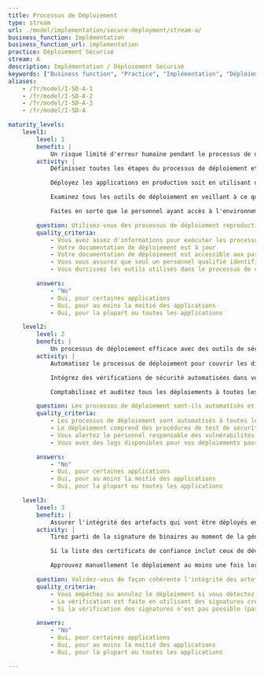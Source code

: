 ```yaml
---
title: Processus de Déploiement
type: stream
url: ./model/implementation/secure-deployment/stream-a/
business_function: Implémentation
business_function_url: implementation
practice: Déploiement Sécurisé
stream: A
description: Implémentation / Déploiement Sécurisé
keywords: ["Business function", "Practice", "Implémentation", "Déploiement Sécurisé"]
aliases:
    - /fr/model/I-SD-A-1
    - /fr/model/I-SD-A-2
    - /fr/model/I-SD-A-3
    - /fr/model/I-SD-A

maturity_levels:
    level1:
        level: 1
        benefit: |
            Un risque limité d'erreur humaine pendant le processus de déploiement minimisant les problèmes de sécurité
        activity: |
            Définissez toutes les étapes du processus de déploiement et découpez-le en un ensemble d'instructions claires devant être suivies soit par une personne, soit par un outillage automatisé. La définition du processus de déploiement devrait porter sur l'ensemble du processus de bout en bout afin qu'il puisse être suivi de façon cohérente à chaque fois et produise le même résultat. La définition est stockée de façon centralisée et est accessible à tout le personnel concerné. Ne stockez pas ou ne distribuez pas de multiples copies, certaines pouvant devenir obsolètes.

            Déployez les applications en production soit en utilisant un processus automatisé, soit manuellement par un personnel autre que les développeurs. Assurez-vous que les développeurs n'ont pas besoin d'un accès direct à l'environnement de production pour le déploiement d'applications.

            Examinez tous les outils de déploiement en veillant à ce qu'ils soient activement maintenus par les vendeurs et à jour avec les derniers correctifs de sécurité. Durcissez la configuration de chaque outil pour qu'il soit aligné avec les conseils des fournisseurs et avec les bonnes pratiques de l'industrie. Étant donné que la plupart de ces outils nécessitent un accès à l'environnement de production, leur sécurité est extrêmement critique. Assurez l'intégrité des outils eux-mêmes et des flux de travail qu'ils suivent, et configurez des règles d'accès à ces outils selon le principe des moindres privilèges.

            Faites en sorte que le personnel ayant accès à l'environnement de production reçoive un minimum de formation ou de certification pour garantir leurs compétences en la matière.

        question: Utilisez-vous des processus de déploiement reproductibles?
        quality_criteria:
            - Vous avez assez d'informations pour exécuter les processus de déploiement
            - Votre documentation de déploiement est à jour
            - Votre documentation de déploiement est accessible aux parties prenantes concernées
            - Vous vous assurez que seul un personnel qualifié identifié peut déclencher un déploiement
            - Vous durcissez les outils utilisés dans le processus de déploiement

        answers:
            - "No"
            - Oui, pour certaines applications
            - Oui, pour au moins la moitié des applications
            - Oui, pour la plupart ou toutes les applications

    level2:
        level: 2
        benefit: |
            Un processus de déploiement efficace avec des outils de sécurité intégrés
        activity: |
            Automatisez le processus de déploiement pour couvrir les différentes étapes, de sorte qu'aucune étape de configuration manuelle n'est nécessaire et que le risque d'erreur humaine isolée est éliminé. Assurez-vous et vérifiez que le déploiement est cohérent à travers toutes les étapes.

            Intégrez des vérifications de sécurité automatisées dans votre processus de déploiement, par ex. en utilisant des outils de test de sécurité d'analyse dynamique (DAST) et d'analyse de vulnérabilité. Vérifiez également l'intégrité des artefacts déployés là où cela a du sens. Enregistrez les résultats de ces tests de manière centralisée et prenez toutes les actions nécessaires. Assurez-vous que, dans le cas où des défauts seraient détectés, le personnel concerné est informé automatiquement. Dans le cas où des problèmes dépassant le niveau critique prédéfini sont identifiés, stoppez ou inversez le déploiement automatiquement, ou introduisez un flux d'approbation manuel séparé afin que la décision de déployer soit enregistrée, avec une explication de l'exception.

            Comptabilisez et auditez tous les déploiements à toutes les étapes. Ayez un système en place pour enregistrer chaque déploiement, y compris les informations sur qui l'a mené, la version du logiciel qui a été déployée, ainsi que toutes les variables pertinentes spécifiques au déploiement.

        question: Les processus de déploiement sont-ils automatisés et utilisent-ils des contrôles de sécurité?
        quality_criteria:
            - Les processus de déploiement sont automatisés à toutes les étapes
            - Le déploiement comprend des procédures de test de sécurité automatisées
            - Vous alertez le personnel responsable des vulnérabilités identifiées
            - Vous avez des logs disponibles pour vos déploiements passés pour une période de temps définie

        answers:
            - "No"
            - Oui, pour certaines applications
            - Oui, pour au moins la moitié des applications
            - Oui, pour la plupart ou toutes les applications

    level3:
        level: 3
        benefit: |
            Assurer l'intégrité des artefacts qui vont être déployés en production
        activity: |
            Tirez parti de la signature de binaires au moment de la génération et incluez une vérification automatique de l'intégrité du logiciel déployé en vérifiant ses signatures par rapport aux certificats de confiance. Cela peut inclure des binaires développés et générés en interne, ainsi que des artefacts tiers. Ne déployez pas d'artefact dont la signature ne peut pas être vérifiée, y compris ceux dont les certificats sont invalides ou ont expiré.

            Si la liste des certificats de confiance inclut ceux de développeurs tiers, vérifiez-les périodiquement et de les maintenez leur conformité avec la gouvernance générale de l’organisation concernant les fournisseurs tiers de confiance.

            Approuvez manuellement le déploiement au moins une fois lors d'un déploiement automatisé. Chaque fois qu'un test humain est beaucoup plus précis qu'un test automatisé pendant le déploiement, optez pour cette option.

        question: Validez-vous de façon cohérente l'intégrité des artefacts déployés ?
        quality_criteria:
            - Vous empêchez ou annulez le déploiement si vous détectez une rupture d'intégrité
            - La vérification est faite en utilisant des signatures créées pendant la phase de génération
            - Si la vérification des signatures n'est pas possible (par exemple dans le cas d'un logiciel généré en externe), vous introduisez des mesures compensatoires

        answers:
            - "No"
            - Oui, pour certaines applications
            - Oui, pour au moins la moitié des applications
            - Oui, pour la plupart ou toutes les applications

---
```

